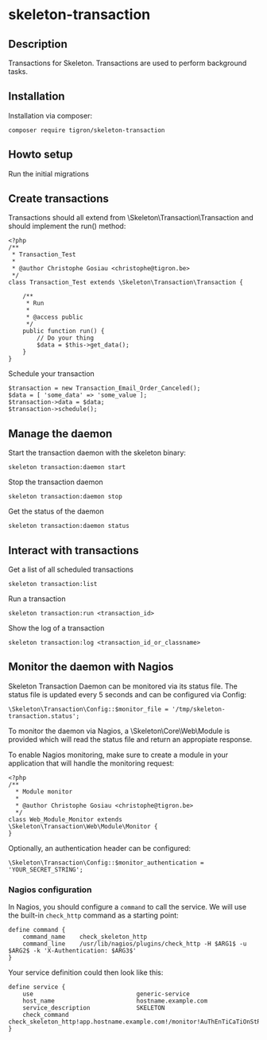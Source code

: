 # skeleton-transaction

## Description

Transactions for Skeleton. Transactions are used to perform background
tasks.

## Installation

Installation via composer:

    composer require tigron/skeleton-transaction

## Howto setup

Run the initial migrations

## Create transactions

Transactions should all extend from \Skeleton\Transaction\Transaction and should
implement the run() method:

    <?php
    /**
     * Transaction_Test
     *
     * @author Christophe Gosiau <christophe@tigron.be>
     */
    class Transaction_Test extends \Skeleton\Transaction\Transaction {

        /**
         * Run
         *
         * @access public
         */
        public function run() {
            // Do your thing
            $data = $this->get_data();
        }
    }

Schedule your transaction

    $transaction = new Transaction_Email_Order_Canceled();
    $data = [ 'some_data' => 'some_value ];
    $transaction->data = $data;
    $transaction->schedule();

## Manage the daemon

Start the transaction daemon with the skeleton binary:

    skeleton transaction:daemon start

Stop the transaction daemon

    skeleton transaction:daemon stop

Get the status of the daemon

    skeleton transaction:daemon status

## Interact with transactions

Get a list of all scheduled transactions

    skeleton transaction:list

Run a transaction

    skeleton transaction:run <transaction_id>

Show the log of a transaction

    skeleton transaction:log <transaction_id_or_classname>


## Monitor the daemon with Nagios

Skeleton Transaction Daemon can be monitored via its status file. The status
file is updated every 5 seconds and can be configured via Config:

    \Skeleton\Transaction\Config::$monitor_file = '/tmp/skeleton-transaction.status';

To monitor the daemon via Nagios, a \Skeleton\Core\Web\Module is provided which
will read the status file and return an appropiate response.

To enable Nagios monitoring, make sure to create a module in your application
that will handle the monitoring request:

    <?php
    /**
      * Module monitor
      *
      * @author Christophe Gosiau <christophe@tigron.be>
      */
    class Web_Module_Monitor extends \Skeleton\Transaction\Web\Module\Monitor {
    }

Optionally, an authentication header can be configured:

    \Skeleton\Transaction\Config::$monitor_authentication = 'YOUR_SECRET_STRING';

### Nagios configuration

In Nagios, you should configure a `command` to call the service. We will use the
built-in `check_http` command as a starting point:

    define command {
        command_name	check_skeleton_http
        command_line	/usr/lib/nagios/plugins/check_http -H $ARG1$ -u $ARG2$ -k 'X-Authentication: $ARG3$'
    }

Your service definition could then look like this:

    define service {
        use                             generic-service
        host_name                       hostname.example.com
        service_description             SKELETON
        check_command                   check_skeleton_http!app.hostname.example.com!/monitor!AuThEnTiCaTiOnStRiNg
    }
